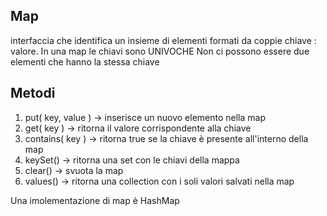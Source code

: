 ## Map
interfaccia che identifica un insieme di elementi formati da coppie chiave : valore.
In una map le chiavi sono UNIVOCHE
Non ci possono essere due elementi che hanno la stessa chiave

## Metodi
1. put( key, value ) -> inserisce un nuovo elemento nella map
2. get( key ) -> ritorna il valore corrispondente alla chiave
3. contains( key ) -> ritorna true se la chiave è presente all'interno della map
4. keySet() -> ritorna una set con le chiavi della mappa
5. clear() -> svuota la map
6. values() -> ritorna una collection con i soli valori salvati nella map


Una imolementazione di map è HashMap